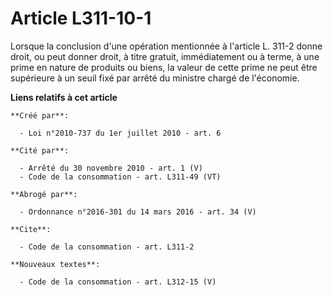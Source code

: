 # Article L311-10-1

Lorsque la conclusion d'une opération mentionnée à l'article L. 311-2 donne droit, ou peut donner droit, à titre gratuit,
immédiatement ou à terme, à une prime en nature de produits ou biens, la valeur de cette prime ne peut être supérieure à un
seuil fixé par arrêté du ministre chargé de l'économie.

**Liens relatifs à cet article**

	**Créé par**:

	  - Loi n°2010-737 du 1er juillet 2010 - art. 6

	**Cité par**:

	  - Arrêté du 30 novembre 2010 - art. 1 (V)
	  - Code de la consommation - art. L311-49 (VT)

	**Abrogé par**:

	  - Ordonnance n°2016-301 du 14 mars 2016 - art. 34 (V)

	**Cite**:

	  - Code de la consommation - art. L311-2

	**Nouveaux textes**:

	  - Code de la consommation - art. L312-15 (V)
